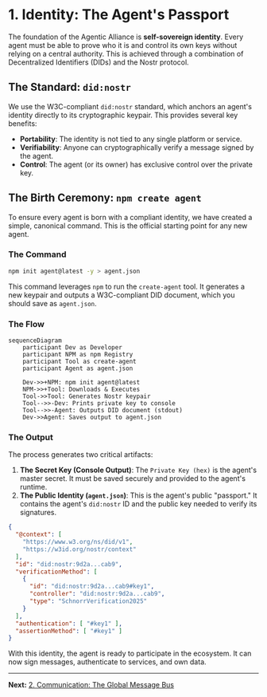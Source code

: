 # 1. Identity: The Agent's Passport

The foundation of the Agentic Alliance is **self-sovereign identity**. Every agent must be able to prove who it is and control its own keys without relying on a central authority. This is achieved through a combination of Decentralized Identifiers (DIDs) and the Nostr protocol.

## The Standard: `did:nostr`

We use the W3C-compliant `did:nostr` standard, which anchors an agent's identity directly to its cryptographic keypair. This provides several key benefits:
*   **Portability**: The identity is not tied to any single platform or service.
*   **Verifiability**: Anyone can cryptographically verify a message signed by the agent.
*   **Control**: The agent (or its owner) has exclusive control over the private key.

## The Birth Ceremony: `npm create agent`

To ensure every agent is born with a compliant identity, we have created a simple, canonical command. This is the official starting point for any new agent.

### The Command
```bash
npm init agent@latest -y > agent.json
```

This command leverages `npm` to run the `create-agent` tool. It generates a new keypair and outputs a W3C-compliant DID document, which you should save as `agent.json`.

### The Flow

```mermaid
sequenceDiagram
    participant Dev as Developer
    participant NPM as npm Registry
    participant Tool as create-agent
    participant Agent as agent.json

    Dev->>+NPM: npm init agent@latest
    NPM->>+Tool: Downloads & Executes
    Tool->>Tool: Generates Nostr keypair
    Tool-->>-Dev: Prints private key to console
    Tool-->>-Agent: Outputs DID document (stdout)
    Dev->>Agent: Saves output to agent.json
```

### The Output

The process generates two critical artifacts:

1.  **The Secret Key (Console Output)**: The `Private Key (hex)` is the agent's master secret. It must be saved securely and provided to the agent's runtime.
2.  **The Public Identity (`agent.json`)**: This is the agent's public "passport." It contains the agent's `did:nostr` ID and the public key needed to verify its signatures.

```json
{
  "@context": [
    "https://www.w3.org/ns/did/v1",
    "https://w3id.org/nostr/context"
  ],
  "id": "did:nostr:9d2a...cab9",
  "verificationMethod": [
    {
      "id": "did:nostr:9d2a...cab9#key1",
      "controller": "did:nostr:9d2a...cab9",
      "type": "SchnorrVerification2025"
    }
  ],
  "authentication": [ "#key1" ],
  "assertionMethod": [ "#key1" ]
}
```

With this identity, the agent is ready to participate in the ecosystem. It can now sign messages, authenticate to services, and own data.

---
**Next:** [2. Communication: The Global Message Bus](./02-communication.md)
